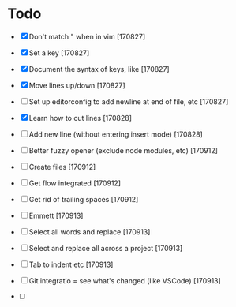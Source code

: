 # Todo

- [x] Don't match " when in vim [170827]
- [x] Set a <Leader> key [170827]
- [x] Document the syntax of keys, like <C-o> [170827]
- [x] Move lines up/down [170827]
- [ ] Set up editorconfig to add newline at end of file, etc [170827]
- [x] Learn how to cut lines [170828]
- [ ] Add new line (without entering insert mode) [170828]

- [ ] Better fuzzy opener (exclude node modules, etc) [170912]
- [ ] Create files [170912]
- [ ] Get flow integrated [170912]
- [ ] Get rid of trailing spaces [170912] 
- [ ] Emmett [170913]
- [ ] Select all words and replace [170913]
- [ ] Select and replace all across a project [170913]
- [ ] Tab to indent etc [170913]
- [ ] Git integratio = see what's changed (like VSCode) [170913]
- [ ] 
